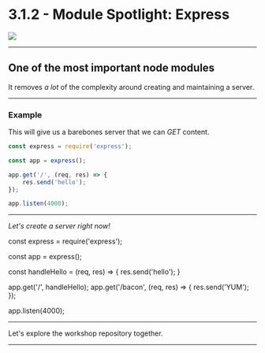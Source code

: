 # 3.1.2 - Module Spotlight: Express

<img src='./assets/express.png' style="min-width: 50%;" />

---

## One of the most important node modules

It removes _a lot_ of the complexity around creating and maintaining a server.

---

### Example

This will give us a barebones server that we can _GET_ content. 

```js
const express = require('express');

const app = express();

app.get('/', (req, res) => {
    res.send('hello');
});

app.listen(4000);
```

---

_Let's create a server right now!_

const express = require('express');

const app = express();

const handleHello = (req, res) => {
    res.send('hello');
}

app.get('/', handleHello);
app.get('/bacon', (req, res) => {
    res.send('YUM');
});

app.listen(4000);

---

Let's explore the workshop repository together.

---